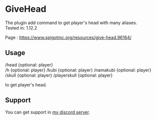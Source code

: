 # GiveHead
The plugin add command to get player's head with many aliases.  
Tested in: 1.12.2

Page : https://www.spigotmc.org/resources/give-head.96164/

## Usage
/head {optional: player}  
/h {optional: player}
/kubi {optional: player}
/namakubi {optional: player}
/skull {optional: player}
/playerskull {optional: player}

to get player's head.

## Support

You can get support in [my discord server](https://discord.gg/A8XtpJhHrV).
